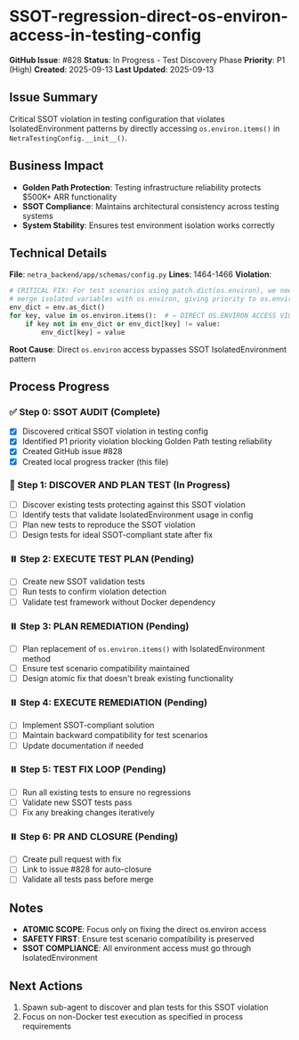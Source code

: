 # SSOT-regression-direct-os-environ-access-in-testing-config

**GitHub Issue**: #828
**Status**: In Progress - Test Discovery Phase
**Priority**: P1 (High)
**Created**: 2025-09-13
**Last Updated**: 2025-09-13

## Issue Summary

Critical SSOT violation in testing configuration that violates IsolatedEnvironment patterns by directly accessing `os.environ.items()` in `NetraTestingConfig.__init__()`.

## Business Impact
- **Golden Path Protection**: Testing infrastructure reliability protects $500K+ ARR functionality
- **SSOT Compliance**: Maintains architectural consistency across testing systems
- **System Stability**: Ensures test environment isolation works correctly

## Technical Details

**File**: `netra_backend/app/schemas/config.py`
**Lines**: 1464-1466
**Violation**:
```python
# CRITICAL FIX: For test scenarios using patch.dict(os.environ), we need to
# merge isolated variables with os.environ, giving priority to os.environ
env_dict = env.as_dict()
for key, value in os.environ.items():  # ← DIRECT OS.ENVIRON ACCESS VIOLATION!
    if key not in env_dict or env_dict[key] != value:
        env_dict[key] = value
```

**Root Cause**: Direct `os.environ` access bypasses SSOT IsolatedEnvironment pattern

## Process Progress

### ✅ Step 0: SSOT AUDIT (Complete)
- [x] Discovered critical SSOT violation in testing config
- [x] Identified P1 priority violation blocking Golden Path testing reliability
- [x] Created GitHub issue #828
- [x] Created local progress tracker (this file)

### 🔄 Step 1: DISCOVER AND PLAN TEST (In Progress)
- [ ] Discover existing tests protecting against this SSOT violation
- [ ] Identify tests that validate IsolatedEnvironment usage in config
- [ ] Plan new tests to reproduce the SSOT violation
- [ ] Design tests for ideal SSOT-compliant state after fix

### ⏸️ Step 2: EXECUTE TEST PLAN (Pending)
- [ ] Create new SSOT validation tests
- [ ] Run tests to confirm violation detection
- [ ] Validate test framework without Docker dependency

### ⏸️ Step 3: PLAN REMEDIATION (Pending)
- [ ] Plan replacement of `os.environ.items()` with IsolatedEnvironment method
- [ ] Ensure test scenario compatibility maintained
- [ ] Design atomic fix that doesn't break existing functionality

### ⏸️ Step 4: EXECUTE REMEDIATION (Pending)
- [ ] Implement SSOT-compliant solution
- [ ] Maintain backward compatibility for test scenarios
- [ ] Update documentation if needed

### ⏸️ Step 5: TEST FIX LOOP (Pending)
- [ ] Run all existing tests to ensure no regressions
- [ ] Validate new SSOT tests pass
- [ ] Fix any breaking changes iteratively

### ⏸️ Step 6: PR AND CLOSURE (Pending)
- [ ] Create pull request with fix
- [ ] Link to issue #828 for auto-closure
- [ ] Validate all tests pass before merge

## Notes
- **ATOMIC SCOPE**: Focus only on fixing the direct os.environ access
- **SAFETY FIRST**: Ensure test scenario compatibility is preserved
- **SSOT COMPLIANCE**: All environment access must go through IsolatedEnvironment

## Next Actions
1. Spawn sub-agent to discover and plan tests for this SSOT violation
2. Focus on non-Docker test execution as specified in process requirements